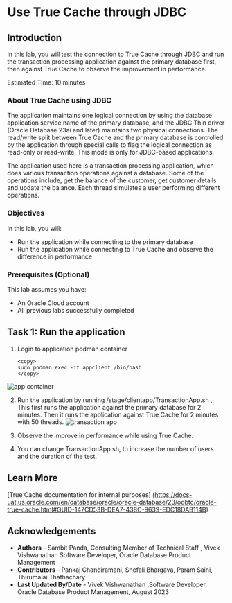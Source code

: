 # Use True Cache through JDBC

## Introduction

In this lab, you will test the connection to True Cache through JDBC and run the transaction processing application against the primary database first, then against True Cache to observe the improvement in performance. 

Estimated Time: 10 minutes

### About True Cache using JDBC
The application maintains one logical connection by using the database application service name of the primary database, and the JDBC Thin driver (Oracle Database 23ai and later) maintains two physical connections. The read/write split between True Cache and the primary database is controlled by the application through special calls to flag the logical connection as read-only or read-write. This mode is only for JDBC-based applications.

The application used here is a transaction processing application, which does various transaction operations against a database. Some of the operations include, get the balance of the customer, get customer details and update the balance. Each thread simulates a user performing different operations. 

### Objectives

In this lab, you will:
* Run the application while connecting to the primary database 
* Run the application while connecting to True Cache and observe the difference in performance

### Prerequisites (Optional)

This lab assumes you have:
* An Oracle Cloud account
* All previous labs successfully completed

## Task 1: Run the application

1. Login to application podman container

    ```
    <copy>
    sudo podman exec -it appclient /bin/bash
    </copy>
    ```
![app container](https://oracle-livelabs.github.io/database/truecache/jdbc/images/appcontainer.png " ")

2. Run the application by running /stage/clientapp/TransactionApp.sh , This first runs the application against the primary database for 2 minutes. Then it runs the application against True Cache for 2 minutes with 50 threads.
![transaction app](https://oracle-livelabs.github.io/database/truecache/jdbc/images/transactionapp.png " ")

3. Observe the improve in performance while using True Cache.

4. You can change TransactionApp.sh, to increase the number of users and the duration of the test.

## Learn More

[True Cache documentation for internal purposes] (https://docs-uat.us.oracle.com/en/database/oracle/oracle-database/23/odbtc/oracle-true-cache.html#GUID-147CD53B-DEA7-438C-9639-EDC18DAB114B)


## Acknowledgements
* **Authors** - Sambit Panda, Consulting Member of Technical Staff , Vivek Vishwanathan Software Developer, Oracle Database Product Management
* **Contributors** - Pankaj Chandiramani, Shefali Bhargava, Param Saini, Thirumalai Thathachary
* **Last Updated By/Date** - Vivek Vishwanathan ,Software Developer, Oracle Database Product Management, August 2023

